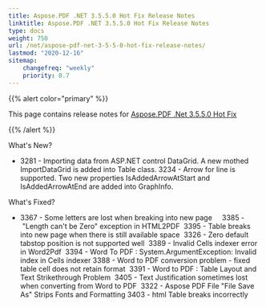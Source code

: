 ```yaml
---
title: Aspose.PDF .NET 3.5.5.0 Hot Fix Release Notes
linktitle: Aspose.PDF .NET 3.5.5.0 Hot Fix Release Notes
type: docs
weight: 750
url: /net/aspose-pdf-net-3-5-5-0-hot-fix-release-notes/
lastmod: "2020-12-16"
sitemap:
    changefreq: "weekly"
    priority: 0.7
---
```


{{% alert color="primary" %}}

This page contains release notes for [Aspose.PDF .Net 3.5.5.0 Hot Fix](http://www.aspose.com/downloads/pdf/net/new-releases/aspose.pdf-.net-3.5.5.0-hot-fix/)

{{% /alert %}}

What's New?

- 3281 - Importing data from ASP.NET control DataGrid. A new mothed ImportDataGrid is added into Table class.
  3234 - Arrow for line is supported. Two new properties IsAddedArrowAtStart and IsAddedArrowAtEnd are added into GraphInfo.

What's Fixed?

- 3367 - Some letters are lost when breaking into new page    
  3385 - "Length can't be Zero" exception in HTML2PDF 
  3395 - Table breaks into new page when there is still available space 
  3326 - Zero default tabstop position is not supported well 
  3389 - Invalid Cells indexer error in Word2Pdf 
  3394 - Word To PDF : System.ArgumentException: Invalid index in Cells indexer
  3388 - Word to PDF conversion problem - fixed table cell does not retain format 
  3391 - Word to PDF : Table Layout and Text Strikethrough Problem 
  3405 - Text Justification sometimes lost when converting from Word to PDF 
  3322 - Aspose PDF File "File Save As" Strips Fonts and Formatting
  3403 - html Table breaks incorrectly
